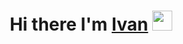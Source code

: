 <h1 align="center">Hi there I'm <a href="https://daniilshat.ru/" target="_blank"> Ivan</a> 
<img src="https://github.com/blackcater/blackcater/raw/main/images/Hi.gif" height="32"/></h1>

